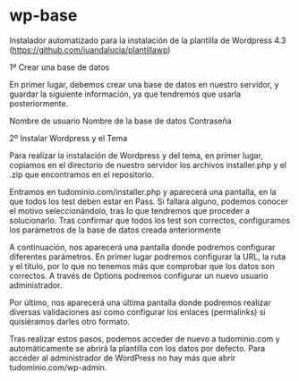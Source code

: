 # wp-base
Instalador automatizado para la instalación de la plantilla de Wordpress 4.3 (https://github.com/iuandalucia/plantillawp)

1º Crear una base de datos

En primer lugar, debemos crear una base de datos en nuestro servidor, y guardar la siguiente información, ya que tendremos que usarla posteriormente.

Nombre de usuario
Nombre de la base de datos
Contraseña

2º Instalar Wordpress y el Tema

Para realizar la instalación de Wordpress y del tema, en primer lugar, copiamos en el directorio de nuestro servidor los archivos installer.php y el .zip que encontramos en el repositorio.

Entramos en tudominio.com/installer.php y aparecerá una pantalla, en la que todos los test deben estar en Pass. Si fallara alguno, podemos conocer el motivo seleccionándolo, tras lo que tendremos que proceder a solucionarlo. Tras confirmar que todos los test son correctos, configuramos los parámetros de la base de datos creada anteriormente

A continuación, nos aparecerá una pantalla donde podremos configurar diferentes parámetros. En primer lugar podremos configurar la URL, la ruta y el título, por lo que no tenemos más que comprobar que los datos son correctos. A través de Options podremos configurar un nuevo usuario administrador.

Por último, nos aparecerá una última pantalla donde podremos realizar diversas validaciones así como configurar los enlaces (permalinks) si quisiéramos darles otro formato.


Tras realizar estos pasos, podemos acceder de nuevo a tudominio.com y automáticamente se abrirá la plantilla con los datos por defecto. Para acceder al administrador de WordPress no hay más que abrir tudominio.com/wp-admin.
